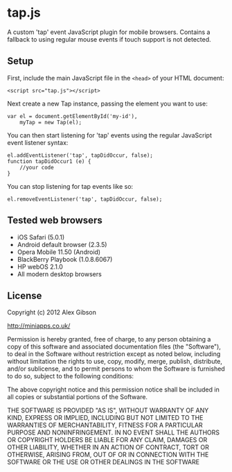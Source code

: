 tap.js
=======================================

A custom 'tap' event JavaScript plugin for mobile browsers. Contains a fallback to using regular mouse events if touch support is not detected.

Setup
---------------------------------------

First, include the main JavaScript file in the `<head>` of your HTML document:

```
<script src="tap.js"></script>
```

Next create a new Tap instance, passing the element you want to use:

```
var el = document.getElementById('my-id'),
	myTap = new Tap(el);
```

You can then start listening for 'tap' events using the regular JavaScript event listener syntax:

```
el.addEventListener('tap', tapDidOccur, false); 
function tapDidOccur1 (e) {
	//your code
}
```

You can stop listening for tap events like so:

```
el.removeEventListener('tap', tapDidOccur, false);
```
	
Tested web browsers
---------------------------------------

- iOS Safari (5.0.1)
- Android default browser (2.3.5)
- Opera Mobile 11.50 (Android)
- BlackBerry Playbook (1.0.8.6067)
- HP webOS 2.1.0
- All modern desktop browsers
	
License
---------------------------------------

Copyright (c) 2012 Alex Gibson

http://miniapps.co.uk/

Permission is hereby granted, free of charge, to any person obtaining a copy of this software and associated documentation files (the "Software"), to deal in the Software without restriction except as noted below, including without limitation the rights to use, copy, modify, merge, publish, distribute, and/or sublicense, and to permit persons to whom the Software is furnished to do so, subject to the following conditions:

The above copyright notice and this permission notice shall be included in all copies or substantial portions of the Software.

THE SOFTWARE IS PROVIDED "AS IS", WITHOUT WARRANTY OF ANY KIND, EXPRESS OR IMPLIED, INCLUDING BUT NOT LIMITED TO THE WARRANTIES OF MERCHANTABILITY, FITNESS FOR A PARTICULAR PURPOSE AND NONINFRINGEMENT. IN NO EVENT SHALL THE AUTHORS OR COPYRIGHT HOLDERS BE LIABLE FOR ANY CLAIM, DAMAGES OR OTHER LIABILITY, WHETHER IN AN ACTION OF CONTRACT, TORT OR OTHERWISE, ARISING FROM, OUT OF OR IN CONNECTION WITH THE SOFTWARE OR THE USE OR OTHER DEALINGS IN THE SOFTWARE